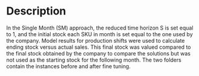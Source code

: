 # Description
In the Single Month (SM) approach, the reduced time horizon S is set equal to 1, and the initial stock each SKU in month is set equal to the one used by the company. 
Model results for production shifts were used to calculate ending stock versus actual sales. 
This final stock was valued compared to the final stock obtained by the company to compare the solutions but was not used as the starting stock for the following month. 
The two folders contain the instances before and after fine tuning.
